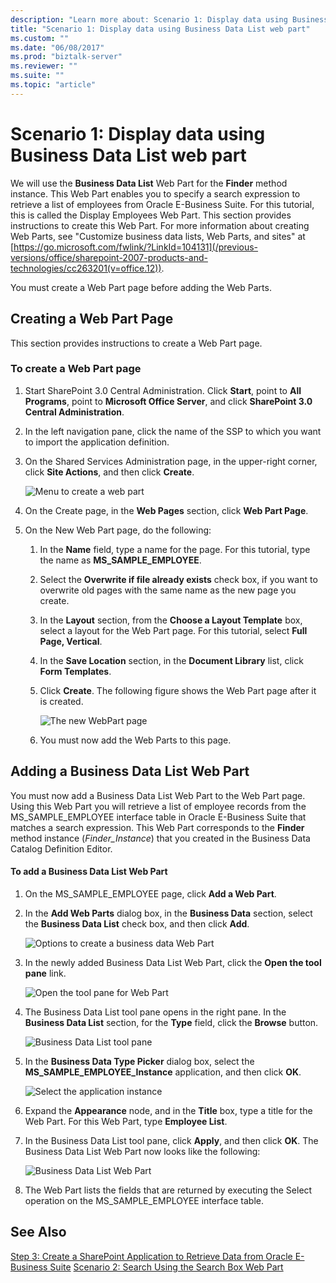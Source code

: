 ```yaml
---
description: "Learn more about: Scenario 1: Display data using Business Data List web part"
title: "Scenario 1: Display data using Business Data List web part"
ms.custom: ""
ms.date: "06/08/2017"
ms.prod: "biztalk-server"
ms.reviewer: ""
ms.suite: ""
ms.topic: "article"
---
```

# Scenario 1: Display data using Business Data List web part
We will use the **Business Data List** Web Part for the **Finder** method instance. This Web Part enables you to specify a search expression to retrieve a list of employees from Oracle E-Business Suite. For this tutorial, this is called the Display Employees Web Part. This section provides instructions to create this Web Part. For more information about creating Web Parts, see "Customize business data lists, Web Parts, and sites" at [https://go.microsoft.com/fwlink/?LinkId=104131](/previous-versions/office/sharepoint-2007-products-and-technologies/cc263201(v=office.12)).

 You must create a Web Part page before adding the Web Parts.

## Creating a Web Part Page
 This section provides instructions to create a Web Part page.

###  <a name="WebPart"></a> To create a Web Part page

1.  Start SharePoint 3.0 Central Administration. Click **Start**, point to **All Programs**, point to **Microsoft Office Server**, and click **SharePoint 3.0 Central Administration**.

2.  In the left navigation pane, click the name of the SSP to which you want to import the application definition.

3.  On the Shared Services Administration page, in the upper-right corner, click **Site Actions**, and then click **Create**.

     ![Menu to create a web part](../../adapters-and-accelerators/adapter-oracle-ebs/media/a9872c3e-f823-4c47-a538-19242565d2e9.gif "a9872c3e-f823-4c47-a538-19242565d2e9")

4.  On the Create page, in the **Web Pages** section, click **Web Part Page**.

5.  On the New Web Part page, do the following:

    1.  In the **Name** field, type a name for the page. For this tutorial, type the name as **MS_SAMPLE_EMPLOYEE**.

    2.  Select the **Overwrite if file already exists** check box, if you want to overwrite old pages with the same name as the new page you create.

    3.  In the **Layout** section, from the **Choose a Layout Template** box, select a layout for the Web Part page. For this tutorial, select **Full Page, Vertical**.

    4.  In the **Save Location** section, in the **Document Library** list, click **Form Templates**.

    5.  Click **Create**. The following figure shows the Web Part page after it is created.

         ![The new WebPart page](../../adapters-and-accelerators/adapter-oracle-ebs/media/23-web-part.gif "23_Web_Part")

    6.  You must now add the Web Parts to this page.

## Adding a Business Data List Web Part
 You must now add a Business Data List Web Part to the Web Part page. Using this Web Part you will retrieve a list of employee records from the MS_SAMPLE_EMPLOYEE interface table in Oracle E-Business Suite that matches a search expression. This Web Part corresponds to the **Finder** method instance (*Finder_Instance*) that you created in the Business Data Catalog Definition Editor.

#### To add a Business Data List Web Part

1.  On the MS_SAMPLE_EMPLOYEE page, click **Add a Web Part**.

2.  In the **Add Web Parts** dialog box, in the **Business Data** section, select the **Business Data List** check box, and then click **Add**.

     ![Options to create a business data Web Part](../../adapters-and-accelerators/adapter-oracle-ebs/media/ae7c952c-1592-495f-9452-c1bffd44421c.gif "ae7c952c-1592-495f-9452-c1bffd44421c")

3.  In the newly added Business Data List Web Part, click the **Open the tool pane** link.

     ![Open the tool pane for Web Part](../../adapters-and-accelerators/adapter-oracle-ebs/media/4e7a1cb1-69dc-4e0d-a211-6a217dc4a549.gif "4e7a1cb1-69dc-4e0d-a211-6a217dc4a549")

4.  The Business Data List tool pane opens in the right pane. In the **Business Data List** section, for the **Type** field, click the **Browse** button.

     ![Business Data List tool pane](../../adapters-and-accelerators/adapter-oracle-ebs/media/24-bdc-browse.gif "24_BDC_Browse")

5.  In the **Business Data Type Picker** dialog box, select the **MS_SAMPLE_EMPLOYEE_Instance** application, and then click **OK**.

     ![Select the application instance](../../adapters-and-accelerators/adapter-oracle-ebs/media/25-bdc-picker.gif "25_BDC_Picker")

6.  Expand the **Appearance** node, and in the **Title** box, type a title for the Web Part. For this Web Part, type **Employee List**.

7.  In the Business Data List tool pane, click **Apply**, and then click **OK**. The Business Data List Web Part now looks like the following:

     ![Business Data List Web Part](../../adapters-and-accelerators/adapter-oracle-ebs/media/26-bdc-webpart.gif "26_BDC_WebPart")

8.  The Web Part lists the fields that are returned by executing the Select operation on the MS_SAMPLE_EMPLOYEE interface table.

## See Also
 [Step 3: Create a SharePoint Application to Retrieve Data from Oracle E-Business Suite](../../adapters-and-accelerators/adapter-oracle-ebs/step-3-create-a-sharepoint-application-to-retrieve-data-from-oracle-ebs.md)
 [Scenario 2: Search Using the Search Box Web Part](../../adapters-and-accelerators/adapter-oracle-ebs/scenario-2-search-using-the-search-box-web-part.md)